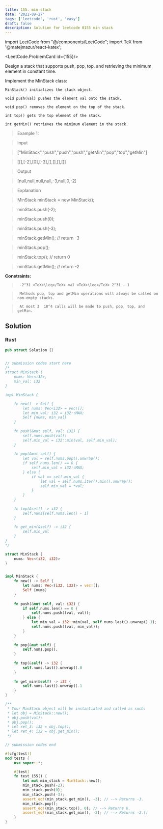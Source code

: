 ```yaml
---
title: 155. min stack
date: '2021-09-27'
tags: ['leetcode', 'rust', 'easy']
draft: false
description: Solution for leetcode 0155 min stack
---
```

import LeetCode from "@/components/LeetCode";
import TeX from '@matejmazur/react-katex';

<LeetCode.ProblemCard id={155}/>
 

  Design a stack that supports push, pop, top, and retrieving the minimum element in constant time.

  Implement the MinStack class:

  

  	MinStack() initializes the stack object.

  	void push(val) pushes the element val onto the stack.

  	void pop() removes the element on the top of the stack.

  	int top() gets the top element of the stack.

  	int getMin() retrieves the minimum element in the stack.

  

   

 >   Example 1:

  

 >   Input

 >   ["MinStack","push","push","push","getMin","pop","top","getMin"]

 >   [[],[-2],[0],[-3],[],[],[],[]]

 >   Output

 >   [null,null,null,null,-3,null,0,-2]

 >   Explanation

 >   MinStack minStack <TeX>=</TeX> new MinStack();

 >   minStack.push(-2);

 >   minStack.push(0);

 >   minStack.push(-3);

 >   minStack.getMin(); // return -3

 >   minStack.pop();

 >   minStack.top();    // return 0

 >   minStack.getMin(); // return -2

  

   

  **Constraints:**

  

 >   	-2^31 <TeX>\leq</TeX> val <TeX>\leq</TeX> 2^31 - 1

 >   	Methods pop, top and getMin operations will always be called on non-empty stacks.

 >   	At most 3  10^4 calls will be made to push, pop, top, and getMin.


## Solution
### Rust
```rust
pub struct Solution {}


// submission codes start here
/* 
struct MinStack {
    nums: Vec<i32>,
    min_val: i32
}

impl MinStack {

    fn new() -> Self {
        let nums: Vec<i32> = vec![];
        let min_val: i32 = i32::MAX;
        Self {nums, min_val}
    }
    
    fn push(&mut self, val: i32) {
        self.nums.push(val);
        self.min_val = i32::min(val, self.min_val);        
    }
    
    fn pop(&mut self) {
        let val = self.nums.pop().unwrap();
        if self.nums.len() == 0 {
            self.min_val = i32::MAX;
        } else {
            if val == self.min_val {
                let val = self.nums.iter().min().unwrap();
                self.min_val = *val;
            }    
        }
    }
    
    fn top(&self) -> i32 {
        self.nums[self.nums.len() - 1]
    }
    
    fn get_min(&self) -> i32 {
        self.min_val
    }
}
*/

struct MinStack {
    nums: Vec<(i32, i32)>
}


impl MinStack {
    fn new() -> Self {
        let nums: Vec<(i32, i32)> = vec![];
        Self {nums}
    }
    
    fn push(&mut self, val: i32) {
        if self.nums.len() == 0 {
            self.nums.push((val, val));
        } else {
            let min_val = i32::min(val, self.nums.last().unwrap().1);
            self.nums.push((val, min_val));
        }
    }
    
    fn pop(&mut self) {
        self.nums.pop();
    }
    
    fn top(&self) -> i32 {
        self.nums.last().unwrap().0
    }
    
    fn get_min(&self) -> i32 {
        self.nums.last().unwrap().1
    }
}

/**
 * Your MinStack object will be instantiated and called as such:
 * let obj = MinStack::new();
 * obj.push(val);
 * obj.pop();
 * let ret_3: i32 = obj.top();
 * let ret_4: i32 = obj.get_min();
 */

// submission codes end

#[cfg(test)]
mod tests {
    use super::*;

    #[test]
    fn test_155() {
        let mut min_stack = MinStack::new();
        min_stack.push(-2);
        min_stack.push(0);
        min_stack.push(-3);
        assert_eq!(min_stack.get_min(), -3); // --> Returns -3.
        min_stack.pop();
        assert_eq!(min_stack.top(), 0); // --> Returns 0.
        assert_eq!(min_stack.get_min(), -2); // --> Returns -2.[]
    }
}

```

